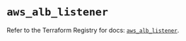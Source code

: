 # `aws_alb_listener`

Refer to the Terraform Registry for docs: [`aws_alb_listener`](https://registry.terraform.io/providers/hashicorp/aws/5.71.0/docs/resources/alb_listener).
